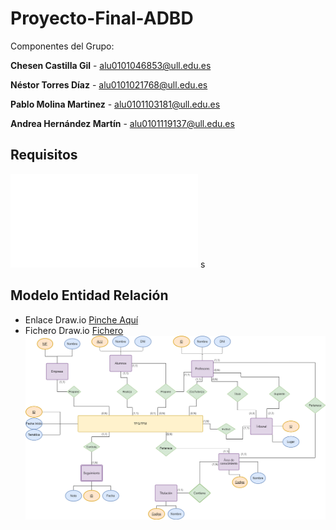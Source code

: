 # Proyecto-Final-ADBD
Componentes del Grupo:

 **Chesen Castilla Gil** - alu0101046853@ull.edu.es

 **Néstor Torres Díaz** - alu0101021768@ull.edu.es
 
 **Pablo Molina Martinez** - alu0101103181@ull.edu.es

 **Andrea Hernández Martín** - alu0101119137@ull.edu.es
## Requisitos

![pdf_requisitos](/requisitos/requisitos.pdf)
s
## Modelo Entidad Relación

- Enlace Draw.io [Pinche Aquí](https://drive.google.com/file/d/1Tnq0bKm0KxzTxblxzq9HbJai-KBbSK_9/view?usp=sharing)
- Fichero Draw.io [Fichero](/esquema_ER/Entidad_Relacion.drawio)
![Imagen_ER](/esquema_ER/Entidad_Relacion.png)
